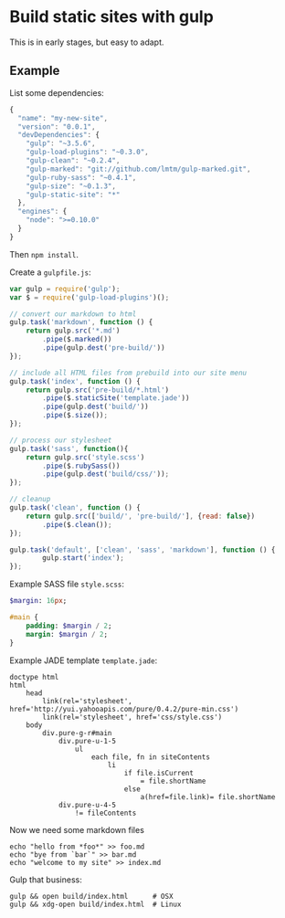 # Build static sites with gulp

This is in early stages, but easy to adapt.

## Example

List some dependencies:

```javascript
{
  "name": "my-new-site",
  "version": "0.0.1",
  "devDependencies": {
    "gulp": "~3.5.6",
    "gulp-load-plugins": "~0.3.0",
    "gulp-clean": "~0.2.4",
    "gulp-marked": "git://github.com/lmtm/gulp-marked.git",
    "gulp-ruby-sass": "~0.4.1",
    "gulp-size": "~0.1.3",
    "gulp-static-site": "*"
  },
  "engines": {
    "node": ">=0.10.0"
  }
}
```

Then `npm install`.

Create a `gulpfile.js`:

```javascript
var gulp = require('gulp');
var $ = require('gulp-load-plugins')();

// convert our markdown to html
gulp.task('markdown', function () {
	return gulp.src('*.md')
		.pipe($.marked())
		.pipe(gulp.dest('pre-build/'))
});

// include all HTML files from prebuild into our site menu
gulp.task('index', function () {
	return gulp.src('pre-build/*.html')
		.pipe($.staticSite('template.jade'))
		.pipe(gulp.dest('build/'))
		.pipe($.size());
});

// process our stylesheet
gulp.task('sass', function(){
	return gulp.src('style.scss')
		.pipe($.rubySass())
		.pipe(gulp.dest('build/css/'));
});

// cleanup
gulp.task('clean', function () {
	return gulp.src(['build/', 'pre-build/'], {read: false})
		.pipe($.clean());
});

gulp.task('default', ['clean', 'sass', 'markdown'], function () {
	    gulp.start('index');
});
```

Example SASS file `style.scss`:

```sass
$margin: 16px;

#main {
	padding: $margin / 2;
	margin: $margin / 2;
}
```

Example JADE template `template.jade`:

```jade
doctype html
html
	head
		link(rel='stylesheet', href='http://yui.yahooapis.com/pure/0.4.2/pure-min.css')
		link(rel='stylesheet', href='css/style.css')
	body
		div.pure-g-r#main
			div.pure-u-1-5
				ul
					each file, fn in siteContents
						li
							if file.isCurrent
								= file.shortName
							else
								a(href=file.link)= file.shortName
			div.pure-u-4-5
				!= fileContents
```

Now we need some markdown files

	echo "hello from *foo*" >> foo.md
	echo "bye from `bar`" >> bar.md
	echo "welcome to my site" >> index.md

Gulp that business:

	gulp && open build/index.html      # OSX
	gulp && xdg-open build/index.html  # Linux

